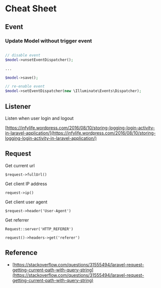 # Cheat Sheet

## Event

### Update Model without trigger event

```php

// disable event
$model->unsetEventDispatcher();

...

$model->save();

// re-enable event
$model->setEventDispatcher(new \Illuminate\Events\Dispatcher);

```

## Listener

Listen when user login and logout

[https://infylife.wordpress.com/2016/08/10/storing-logging-login-activity-in-laravel-application/](https://infylife.wordpress.com/2016/08/10/storing-logging-login-activity-in-laravel-application/)

## Request

Get current url

`$request->fullUrl()`

Get client IP address

`request->ip()`

Get client user agent

`$request->header('User-Agent')`

Get referrer

`Request::server('HTTP_REFERER')`

`request()->headers->get('referer')`

## Reference

* [https://stackoverflow.com/questions/31555494/laravel-request-getting-current-path-with-query-string](https://stackoverflow.com/questions/31555494/laravel-request-getting-current-path-with-query-string)